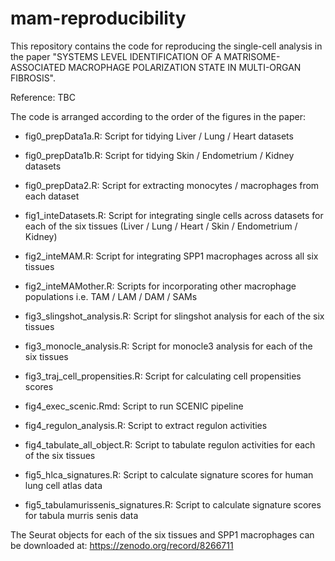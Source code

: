 # mam-reproducibility
This repository contains the code for reproducing the single-cell analysis in the paper "SYSTEMS LEVEL IDENTIFICATION OF A MATRISOME-ASSOCIATED MACROPHAGE POLARIZATION STATE IN MULTI-ORGAN FIBROSIS". 

Reference: TBC

The code is arranged according to the order of the figures in the paper:
- fig0_prepData1a.R: Script for tidying Liver / Lung / Heart datasets
- fig0_prepData1b.R: Script for tidying Skin / Endometrium / Kidney datasets
- fig0_prepData2.R: Script for extracting monocytes / macrophages from each dataset

- fig1_inteDatasets.R: Script for integrating single cells across datasets for each of the six tissues (Liver / Lung / Heart / Skin / Endometrium / Kidney)
- fig2_inteMAM.R: Script for integrating SPP1 macrophages across all six tissues
- fig2_inteMAMother.R: Scripts for incorporating other macrophage populations i.e. TAM / LAM / DAM / SAMs

- fig3_slingshot_analysis.R: Script for slingshot analysis for each of the six tissues
- fig3_monocle_analysis.R: Script for monocle3 analysis for each of the six tissues
- fig3_traj_cell_propensities.R: Script for calculating cell propensities scores

- fig4_exec_scenic.Rmd: Script to run SCENIC pipeline
- fig4_regulon_analysis.R: Script to extract regulon activities
- fig4_tabulate_all_object.R: Script to tabulate regulon activities for each of the six tissues

- fig5_hlca_signatures.R: Script to calculate signature scores for human lung cell atlas data
- fig5_tabulamurissenis_signatures.R: Script to calculate signature scores for tabula murris senis data

The Seurat objects for each of the six tissues and SPP1 macrophages can be downloaded at: https://zenodo.org/record/8266711
